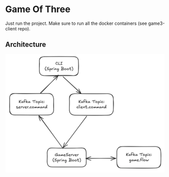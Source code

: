 # Game Of Three

Just run the project. Make sure to run all the docker containers (see game3-client repo).

## Architecture

![Architecture](/docs/architecture.png)
